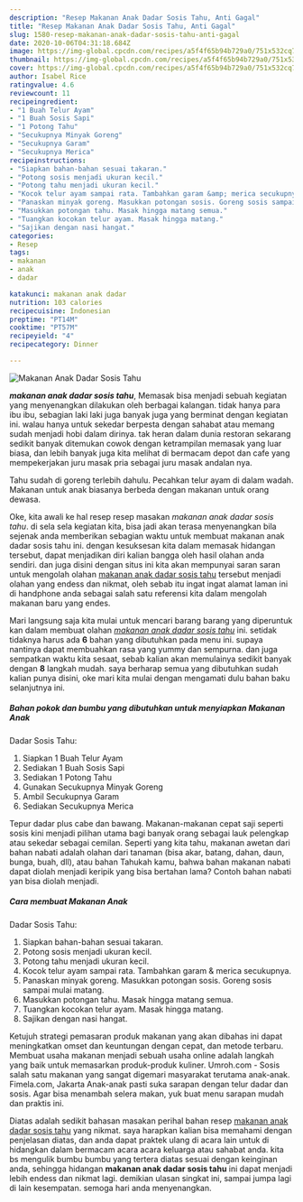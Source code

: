 ```yaml
---
description: "Resep Makanan Anak Dadar Sosis Tahu, Anti Gagal"
title: "Resep Makanan Anak Dadar Sosis Tahu, Anti Gagal"
slug: 1580-resep-makanan-anak-dadar-sosis-tahu-anti-gagal
date: 2020-10-06T04:31:18.684Z
image: https://img-global.cpcdn.com/recipes/a5f4f65b94b729a0/751x532cq70/makanan-anak-dadar-sosis-tahu-foto-resep-utama.jpg
thumbnail: https://img-global.cpcdn.com/recipes/a5f4f65b94b729a0/751x532cq70/makanan-anak-dadar-sosis-tahu-foto-resep-utama.jpg
cover: https://img-global.cpcdn.com/recipes/a5f4f65b94b729a0/751x532cq70/makanan-anak-dadar-sosis-tahu-foto-resep-utama.jpg
author: Isabel Rice
ratingvalue: 4.6
reviewcount: 11
recipeingredient:
- "1 Buah Telur Ayam"
- "1 Buah Sosis Sapi"
- "1 Potong Tahu"
- "Secukupnya Minyak Goreng"
- "Secukupnya Garam"
- "Secukupnya Merica"
recipeinstructions:
- "Siapkan bahan-bahan sesuai takaran."
- "Potong sosis menjadi ukuran kecil."
- "Potong tahu menjadi ukuran kecil."
- "Kocok telur ayam sampai rata. Tambahkan garam &amp; merica secukupnya."
- "Panaskan minyak goreng. Masukkan potongan sosis. Goreng sosis sampai mulai matang."
- "Masukkan potongan tahu. Masak hingga matang semua."
- "Tuangkan kocokan telur ayam. Masak hingga matang."
- "Sajikan dengan nasi hangat."
categories:
- Resep
tags:
- makanan
- anak
- dadar

katakunci: makanan anak dadar 
nutrition: 103 calories
recipecuisine: Indonesian
preptime: "PT14M"
cooktime: "PT57M"
recipeyield: "4"
recipecategory: Dinner

---
```



![Makanan Anak
Dadar Sosis Tahu](https://img-global.cpcdn.com/recipes/a5f4f65b94b729a0/751x532cq70/makanan-anak-dadar-sosis-tahu-foto-resep-utama.jpg)

<b><i>makanan anak
dadar sosis tahu</i></b>, Memasak bisa menjadi sebuah kegiatan yang menyenangkan dilakukan oleh berbagai kalangan. tidak hanya para ibu ibu, sebagian laki laki juga banyak juga yang berminat dengan kegiatan ini. walau hanya untuk sekedar berpesta dengan sahabat atau memang sudah menjadi hobi dalam dirinya. tak heran dalam dunia restoran sekarang sedikit banyak ditemukan cowok dengan ketrampilan memasak yang luar biasa, dan lebih banyak juga kita melihat di bermacam depot dan cafe yang mempekerjakan juru masak pria sebagai juru masak andalan nya.

Tahu sudah di goreng terlebih dahulu. Pecahkan telur ayam di dalam wadah. Makanan untuk anak biasanya berbeda dengan makanan untuk orang dewasa.

Oke, kita awali ke hal resep resep masakan <i>makanan anak
dadar sosis tahu</i>. di sela sela kegiatan kita, bisa jadi akan terasa menyenangkan bila sejenak anda memberikan sebagian waktu untuk membuat makanan anak
dadar sosis tahu ini. dengan kesuksesan kita dalam memasak hidangan tersebut, dapat menjadikan diri kalian bangga oleh hasil olahan anda sendiri. dan juga disini dengan situs ini kita akan mempunyai saran saran untuk mengolah olahan <u>makanan anak
dadar sosis tahu</u> tersebut menjadi olahan yang endess dan nikmat, oleh sebab itu ingat ingat alamat laman ini di handphone anda sebagai salah satu referensi kita dalam mengolah makanan baru yang endes.


Mari langsung saja kita mulai untuk mencari barang barang yang diperuntuk kan dalam membuat olahan <u><i>makanan anak
dadar sosis tahu</i></u> ini. setidak tidaknya harus ada <b>6</b> bahan yang dibutuhkan pada menu ini. supaya nantinya dapat membuahkan rasa yang yummy dan sempurna. dan juga sempatkan waktu kita sesaat, sebab kalian akan memulainya sedikit banyak dengan <b>8</b> langkah mudah. saya berharap semua yang dibutuhkan sudah kalian punya disini, oke mari kita mulai dengan mengamati dulu bahan baku selanjutnya ini.

<!--inarticleads1-->

##### Bahan pokok dan bumbu yang dibutuhkan untuk menyiapkan Makanan Anak
Dadar Sosis Tahu:

1. Siapkan 1 Buah Telur Ayam
1. Sediakan 1 Buah Sosis Sapi
1. Sediakan 1 Potong Tahu
1. Gunakan Secukupnya Minyak Goreng
1. Ambil Secukupnya Garam
1. Sediakan Secukupnya Merica


Tepur dadar plus cabe dan bawang. Makanan-makanan cepat saji seperti sosis kini menjadi pilihan utama bagi banyak orang sebagai lauk pelengkap atau sekedar sebagai cemilan. Seperti yang kita tahu, makanan awetan dari bahan nabati adalah olahan dari tanaman (bisa akar, batang, dahan, daun, bunga, buah, dll), atau bahan Tahukah kamu, bahwa bahan makanan nabati dapat diolah menjadi keripik yang bisa bertahan lama? Contoh bahan nabati yan bisa diolah menjadi. 

<!--inarticleads2-->

##### Cara membuat Makanan Anak
Dadar Sosis Tahu:

1. Siapkan bahan-bahan sesuai takaran.
1. Potong sosis menjadi ukuran kecil.
1. Potong tahu menjadi ukuran kecil.
1. Kocok telur ayam sampai rata. Tambahkan garam &amp; merica secukupnya.
1. Panaskan minyak goreng. Masukkan potongan sosis. Goreng sosis sampai mulai matang.
1. Masukkan potongan tahu. Masak hingga matang semua.
1. Tuangkan kocokan telur ayam. Masak hingga matang.
1. Sajikan dengan nasi hangat.


Ketujuh strategi pemasaran produk makanan yang akan dibahas ini dapat meningkatkan omset dan keuntungan dengan cepat, dan metode terbaru. Membuat usaha makanan menjadi sebuah usaha online adalah langkah yang baik untuk memasarkan produk-produk kuliner. Umroh.com - Sosis salah satu makanan yang sangat digemari masyarakat terutama anak-anak. Fimela.com, Jakarta Anak-anak pasti suka sarapan dengan telur dadar dan sosis. Agar bisa menambah selera makan, yuk buat menu sarapan mudah dan praktis ini. 

Diatas adalah sedikit bahasan masakan perihal bahan resep <u>makanan anak
dadar sosis tahu</u> yang nikmat. saya harapkan kalian bisa memahami dengan penjelasan diatas, dan anda dapat praktek ulang di acara lain untuk di hidangkan dalam bermacam acara acara keluarga atau sahabat anda. kita bs mengulik bumbu bumbu yang tertera diatas sesuai dengan keinginan anda, sehingga hidangan <b>makanan anak
dadar sosis tahu</b> ini dapat menjadi lebih endess dan nikmat lagi. demikian ulasan singkat ini, sampai jumpa lagi di lain kesempatan. semoga hari anda menyenangkan.
